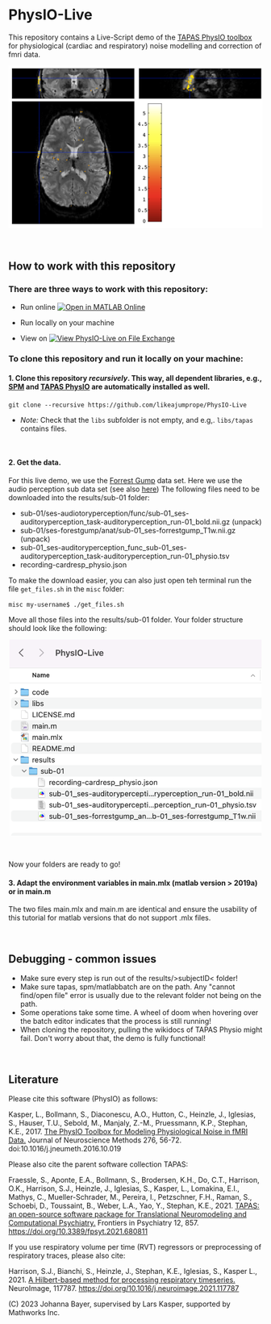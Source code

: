 # PhysIO-Live

 This repository contains a Live-Script demo of the [TAPAS PhysIO toolbox](https://github.com/translationalneuromodeling/tapas/tree/master/PhysIO) for physiological (cardiac and respiratory) noise modelling and correction of fmri data. 

![Physiological noise](/misc/Physio_example.png)

</br>

## How to work with this repository

### There are three ways to work with this repository:


- Run online [![Open in MATLAB Online](https://www.mathworks.com/images/responsive/global/open-in-matlab-online.svg)](https://matlab.mathworks.com/open/github/v1?repo=likeajumprope/PhysIO-Live&file=main.mlx)

- Run locally on your machine

- View on [![View PhysIO-Live on File Exchange](https://www.mathworks.com/matlabcentral/images/matlab-file-exchange.svg)](https://au.mathworks.com/matlabcentral/fileexchange/128779-physio-live)

### To clone this repository and run it locally on your machine:

#### 1. Clone this repository *recursively*. This way, all dependent libraries, e.g., [SPM](https://www.fil.ion.ucl.ac.uk/spm/) and [TAPAS PhysIO](https://github.com/translationalneuromodeling/tapas/tree/master/PhysIO) are automatically installed as well.
    
 ```
 git clone --recursive https://github.com/likeajumprope/PhysIO-Live
 ```
   - *Note:* Check that the `libs` subfolder is not empty, and e.g,. `libs/tapas` contains files.
</br>

#### 2. Get the data. 
   For this live demo, we use the [Forrest Gump](https://openneuro.org/datasets/ds000113/versions/1.3.0) data set. Here we use the audio perception sub data set (see also [here](https://www.studyforrest.org/data.html))
   The following files need to be downloaded into the results/sub-01 folder:
   - sub-01/ses-audiotoryperception/func/sub-01_ses-auditoryperception_task-auditoryperception_run-01_bold.nii.gz (unpack)
   - sub-01/ses-forestgump/anat/sub-01_ses-forrestgump_T1w.nii.gz (unpack)
   - sub-01_ses-auditoryperception_func_sub-01_ses-auditoryperception_task-auditoryperception_run-01_physio.tsv
   - recording-cardresp_physio.json
   
To make the download easier, you can also just open teh terminal run the file `get_files.sh` in the `misc` folder:

```
misc my-username$ ./get_files.sh
```
Move all those files into the results/sub-01 folder. Your folder structure should look like the following:

<p align="center">
  <img width="500"  src="/misc/Folder_structure.png">
</p>
</br>

Now your folders are ready to go!
</br>

#### 3. Adapt the environment variables in main.mlx (matlab version > 2019a) or in main.m
The two files main.mlx and main.m are identical and ensure the usability of this tutorial for matlab versions that do not support .mlx files.

</br>

## Debugging - common issues

- Make sure every step is run out of the results/>subjectID<  folder!
- Make sure tapas, spm/matlabbatch are on the path. Any "cannot find/open file" error is usually due to the relevant folder not being  on the path.
- Some operations take some time. A wheel of doom when hovering over the batch editor indicates that the process is still running!
- When cloning the repository, pulling the wikidocs of TAPAS Physio might fail. Don't worry about that, the demo is fully functional!

</br>

## Literature

Please cite this software (PhysIO) as follows:

Kasper, L., Bollmann, S., Diaconescu, A.O., Hutton, C., Heinzle, J., 
Iglesias, S., Hauser, T.U., Sebold, M., Manjaly, Z.-M., Pruessmann, K.P., 
Stephan, K.E., 2017. [The PhysIO Toolbox for Modeling Physiological Noise 
in fMRI Data.](https://pubmed.ncbi.nlm.nih.gov/27832957/)
Journal of Neuroscience Methods 276, 56-72. 
doi:10.1016/j.jneumeth.2016.10.019


Please also cite the parent software collection TAPAS:

Fraessle, S., Aponte, E.A., Bollmann, S., Brodersen, K.H., Do, C.T., Harrison, O.K., 
Harrison, S.J., Heinzle, J., Iglesias, S., Kasper, L., Lomakina, E.I., Mathys, C., 
Mueller-Schrader, M., Pereira, I., Petzschner, F.H., Raman, S., Schoebi, D., 
Toussaint, B., Weber, L.A., Yao, Y., Stephan, K.E., 2021. 
[TAPAS: an open-source software package for Translational Neuromodeling and Computational Psychiatry.](https://doi.org/10.3389/fpsyt.2021.680811) 
Frontiers in Psychiatry 12, 857. 
https://doi.org/10.3389/fpsyt.2021.680811


If you use respiratory volume per time (RVT) regressors or preprocessing of respiratory traces, please also cite:

Harrison, S.J., Bianchi, S., Heinzle, J., Stephan, K.E., Iglesias, S., Kasper L., 2021.
[A Hilbert-based method for processing respiratory timeseries.](https://doi.org/10.1016/j.neuroimage.2021.117787)
NeuroImage, 117787. https://doi.org/10.1016/j.neuroimage.2021.117787




(C) 2023 Johanna Bayer, supervised by Lars Kasper, supported by Mathworks Inc.

